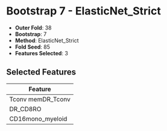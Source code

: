 # Bootstrap 7 - ElasticNet_Strict

- **Outer Fold**: 38
- **Bootstrap**: 7
- **Method**: ElasticNet_Strict
- **Fold Seed**: 85
- **Features Selected**: 3

## Selected Features

| Feature |
|---------|
| Tconv memDR_Tconv |
| DR_CD8RO |
| CD16mono_myeloid |
